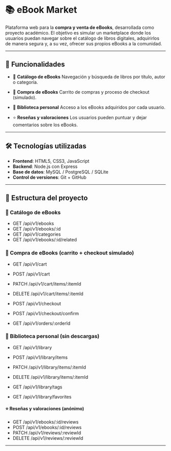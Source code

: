 # 📚 eBook Market

Plataforma web para la **compra y venta de eBooks**, desarrollada como proyecto académico.
El objetivo es simular un marketplace donde los usuarios puedan navegar sobre el catálogo de libros digitales, adquirirlos de manera segura y, a su vez, ofrecer sus propios eBooks a la comunidad.

---

## 🚀 Funcionalidades

- 📖 **Catálogo de eBooks**
  Navegación y búsqueda de libros por título, autor o categoría.

- 🛒 **Compra de eBooks**
  Carrito de compras y proceso de checkout (simulado).

- 💾 **Biblioteca personal**
  Acceso a los eBooks adquiridos por cada usuario.

- ⭐ **Reseñas y valoraciones**
  Los usuarios pueden puntuar y dejar comentarios sobre los eBooks.

---

## 🛠️ Tecnologías utilizadas

- **Frontend**: HTML5, CSS3, JavaScript
- **Backend**:  Node.js con Express
- **Base de datos**: MySQL / PostgreSQL / SQLite
- **Control de versiones**: Git + GitHub

---

## 📂 Estructura del proyecto

### 📖 Catálogo de eBooks
- GET  /api/v1/ebooks
- GET  /api/v1/ebooks/:id
- GET  /api/v1/categories
- GET  /api/v1/ebooks/:id/related

### 🛒 Compra de eBooks (carrito + checkout simulado)
- GET    /api/v1/cart
- POST   /api/v1/cart
- PATCH  /api/v1/cart/items/:itemId
- DELETE /api/v1/cart/items/:itemId

- POST   /api/v1/checkout
- POST   /api/v1/checkout/confirm
- GET    /api/v1/orders/:orderId

### 💾 Biblioteca personal (sin descargas)
- GET    /api/v1/library
- POST   /api/v1/library/items
- PATCH  /api/v1/library/items/:itemId
- DELETE /api/v1/library/items/:itemId

- GET    /api/v1/library/tags
- GET    /api/v1/library/favorites


#### ⭐ Reseñas y valoraciones (anónimo)
- GET    /api/v1/ebooks/:id/reviews
- POST   /api/v1/ebooks/:id/reviews
- PATCH  /api/v1/reviews/:reviewId
- DELETE /api/v1/reviews/:reviewId

---